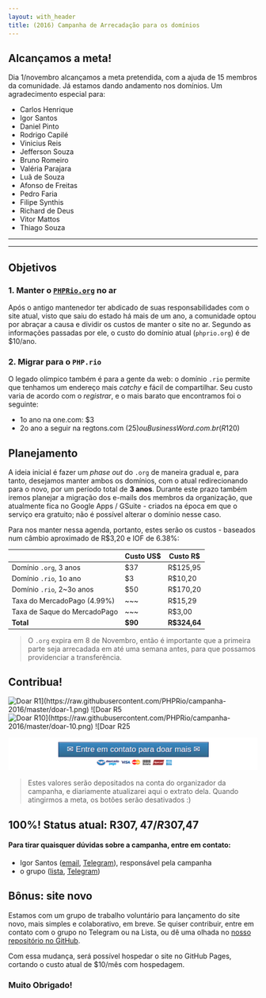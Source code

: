 ```yaml
---
layout: with_header
title: (2016) Campanha de Arrecadação para os domínios
---
```


Alcançamos a meta!
------------------

Dia 1/novembro alcançamos a meta pretendida, com a ajuda de 15 membros da comunidade. Já estamos dando andamento nos domínios. Um agradecimento especial para:

- Carlos Henrique
- Igor Santos
- Daniel Pinto
- Rodrigo Capilé
- Vinicius Reis
- Jefferson Souza
- Bruno Romeiro
- Valéria Parajara
- Luã de Souza
- Afonso de Freitas
- Pedro Faria
- Filipe Synthis
- Richard de Deus
- Vitor Mattos
- Thiago Souza

--------------------

--------------------

Objetivos
---------

### 1. Manter o [`PHPRio.org`](http://phprio.org) no ar
Após o antigo mantenedor ter abdicado de suas responsabilidades com o site atual, visto que saiu do estado há mais de um ano, a comunidade optou por abraçar a causa e dividir os custos de manter o site no ar. Segundo as informações passadas por ele, o custo do domínio atual (`phprio.org`) é de $10/ano.

### 2. Migrar para o `PHP.rio`
O legado olímpico também é para a gente da web: o domínio `.rio` permite que tenhamos um endereço mais _catchy_ e fácil de compartilhar. Seu custo varia de acordo com o _registrar_, e o mais barato que encontramos foi o seguinte:

- 1o ano na one.com: $3
- 2o ano a seguir na regtons.com ($25) ou BusinessWord.com.br (R$120)


Planejamento
------------

A ideia inicial é fazer um _phase out_ do `.org` de maneira gradual e, para tanto, desejamos manter ambos os domínios, com o atual redirecionando para o novo, por um período total de **3 anos**. Durante este prazo também iremos planejar a migração dos e-mails dos membros da organização, que atualmente fica no Google Apps / GSuite - criados na época em que o serviço era gratuito; não é possível alterar o domínio nesse caso.

Para nos manter nessa agenda, portanto, estes serão os custos - baseados num câmbio aproximado de R$3,20 e IOF de 6.38%:

|                            | Custo US$ |  Custo R$  |
|----------------------------|-----------|------------|
|Domínio `.org`, 3 anos      |    $37    |  R$125,95  |
|Domínio `.rio`, 1o ano      |     $3    |   R$10,20  |
|Domínio `.rio`, 2~3o anos   |    $50    |  R$170,20  |
|Taxa do MercadoPago (4.99%) |    ~~~    |   R$15,29  |
|Taxa de Saque do MercadoPago|    ~~~    |    R$3,00  |
|                  **Total** |  **$90**  |**R$324,64**|

> O `.org` expira em 8 de Novembro, então é importante que a primeira parte seja arrecadada em até uma semana antes, para que possamos providenciar a transferência.

Contribua!
----------

<!-- _momento Criança Esperança_ -->

![Doar R$1](https://raw.githubusercontent.com/PHPRio/campanha-2016/master/doar-1.png)
![Doar R$5](https://raw.githubusercontent.com/PHPRio/campanha-2016/master/doar-5.png)
![Doar R$10](https://raw.githubusercontent.com/PHPRio/campanha-2016/master/doar-10.png)
![Doar R$25](https://raw.githubusercontent.com/PHPRio/campanha-2016/master/doar-25.png)

[![Doar mais - entre em contato](https://raw.githubusercontent.com/PHPRio/campanha/master/doar-mais.png)](mailto:igorsantos07+campanha@phprio.org?subject=Doação+para+a+campanha)

> Estes valores serão depositados na conta do organizador da campanha, e diariamente atualizarei aqui o extrato dela. Quando atingirmos a meta, os botões serão desativados :)


<!-- aqui tem um total de 72/72 caracteres -->
## 100%! Status atual: R$307,47 / R$307,47

#### Para tirar quaisquer dúvidas sobre a campanha, entre em contato:

- Igor Santos ([email](mailto:igorsantos07+campanha@phprio.org), [Telegram](https://telegram.me/igorsantos07)), responsável pela campanha
- o grupo ([lista](https://groups.google.com/forum/#!forum/phprio-org), [Telegram](https://telegram.me/phprio))


## Bônus: site novo

Estamos com um grupo de trabalho voluntário para lançamento do site novo, mais simples e colaborativo, em breve. Se quiser contribuir, entre em contato com o grupo no Telegram ou na Lista, ou dê uma olhada no [nosso repositório no GitHub](https://github.com/PHPRio/phprio.github.io).

Com essa mudança, será possível hospedar o site no GitHub Pages, cortando o custo atual de $10/mês com hospedagem.


### Muito Obrigado!
